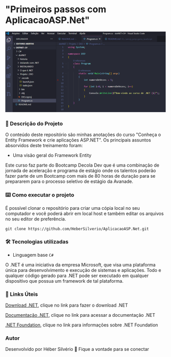 # "Primeiros passos com AplicacaoASP.Net"
![".NET + C#"](https://raw.githubusercontent.com/HeberSilverio/.NET-C-/main/img-code.PNG)

### 🎫 Descrição do Projeto 
O conteúdo deste repositório são minhas anotações do curso "Conheça o Entity Framework e crie aplicações ASP.NET". Os principais assuntos absorvidos deste treinamento foram: 
* Uma visão geral do Framework Entity

Este curso faz parte do Bootcamp Decola Dev que é uma combinação de jornada de aceleração e programa de estágio onde os talentos poderão fazer parte de um Bootcamp com mais de 80 horas de duração para se prepararem para o processo seletivo de estágio da Avanade.


### ⌨️ Como executar o projeto

É possível clonar o repositório para criar uma cópia local no seu computador e você poderá abrir em local host e também editar os arquivos no seu editor de preferência.

``` Clonando o repositório
git clone https://github.com/HeberSilverio/AplicacaoASP.Net.git

```

### 🛠️ Tecnologias utilizadas
   * Linguagem base `C#`

O .NET é uma iniciativa da empresa Microsoft, que visa uma plataforma única para desenvolvimento e execução de sistemas e aplicações. Todo e qualquer código gerado para .NET pode ser executado em qualquer dispositivo que possua um framework de tal plataforma.

### 🔗 Links Úteis

[Download .NET](https://dotnet.microsoft.com/download), clique no link para fazer o download .NET

[Documentação .NET](https://docs.microsoft.com/pt-br/dotnet/), clique no link para acessar a documentação .NET

[.NET Foundation](https://dotnetfoundation.org/), clique no link para informações sobre .NET Foundation



### Autor
Desenvolvido por Héber Silvério 👋 Fique a vontade para se conectar
